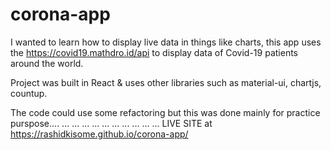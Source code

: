 # corona-app
I wanted to learn how to display live data in things like charts, 
this app uses the  https://covid19.mathdro.id/api to display data of Covid-19 patients around the world.

Project was built in React & uses other libraries such as material-ui, chartjs, countup.

The code could use some refactoring but this was done mainly for practice purspose....
...
...
...
...
...
...
...
...
...
...
LIVE SITE at https://rashidkisome.github.io/corona-app/

